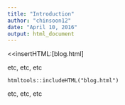 ```yaml
---
title: "Introduction"
author: "chinsoon12"
date: "April 10, 2016"
output: html_document
---
```


<<insertHTML:[blog.html]

etc, etc, etc

```{r, echo=FALSE}
htmltools::includeHTML("blog.html")
```

etc, etc, etc